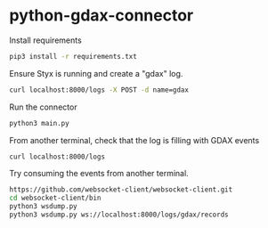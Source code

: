 python-gdax-connector
=====================

Install requirements

```bash
pip3 install -r requirements.txt
```

Ensure Styx is running and create a "gdax" log.

```bash
curl localhost:8000/logs -X POST -d name=gdax
```

Run the connector

```bash
python3 main.py
```

From another terminal, check that the log is filling with GDAX events

```bash
curl localhost:8000/logs
```

Try consuming the events from another terminal.

```bash
https://github.com/websocket-client/websocket-client.git
cd websocket-client/bin
python3 wsdump.py
python3 wsdump.py ws://localhost:8000/logs/gdax/records
```

